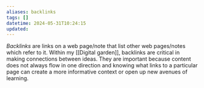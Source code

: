 ```yaml
---
aliases: backlinks
tags: []
datetime: 2024-05-31T10:24:15
updated:
---
```

*Backlinks* are links on a web page/note that list other web pages/notes which refer to it. Within my [[Digital garden]], backlinks are critical in making connections between ideas. They are important because content does not always flow in one direction and knowing what links to a particular page can create a more informative context or open up new avenues of learning.